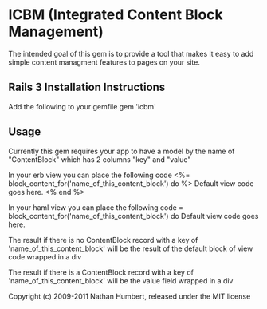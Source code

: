 # ICBM (Integrated Content Block Management)

The intended goal of this gem is to provide a tool that makes it easy to add simple content managment features to pages on your site. 

## Rails 3 Installation Instructions
Add the following to your gemfile
	gem 'icbm'

## Usage
Currently this gem requires your app to have a model by the name of "ContentBlock" which has 2 columns "key" and "value"

In your erb view you can place the following code
	<%= block_content_for('name_of_this_content_block') do %>
	  Default view code goes here.
	<% end %>

In your haml view you can place the following code
	= block_content_for('name_of_this_content_block') do
	  Default view code goes here.

The result if there is no ContentBlock record with a key of 'name_of_this_content_block' will be the result of the default block of view code wrapped in a div

The result if there is a ContentBlock record with a key of 'name_of_this_content_block' will be the value field wrapped in a div


Copyright (c) 2009-2011 Nathan Humbert, released under the MIT license
